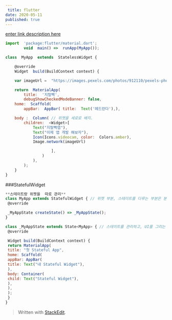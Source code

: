 ```yaml
---
 title: flutter
date: 2020-05-11  
published: true
---
```

[enter link description here](https://software-creator.tistory.com/10)
```js
import  'package:flutter/material.dart';
		void  main() =>  runApp(MyApp());

class  MyApp  extends  StatelessWidget {

	@override
	Widget  build(BuildContext context) {

	var imageUrl =  "https://images.pexels.com/photos/912110/pexels-photo-912110.jpeg?auto=compress&cs=tinysrgb&dpr=2&h=650&w=940";

	return  MaterialApp(
		title:  '지랄뻑',
		debugShowCheckedModeBanner: false,
	home:  Scaffold(
		appBar:  AppBar( title:  Text('헤드란다'),),

	body :  Column( // 위젯을 세로로 배치.
		children:  <Widget>[
			Text("지랄뻑앱"),
			Text("이제 앱 개발 해보자"),
			Icon(Icons.videocam, color:  Colors.amber),
			Image.network(imageUrl)

					],
				)
			),
		);
	}
}
```
###StatefulWidget
```js
**스테이트랑 위젯을  따로 관리**
class MyApp extends StatefulWidget { // 위젯 부분, 스테이트를 다루는 부분은 분리되어 있다. 
 @override

 _MyAppState createState() => _MyAppState();
}

class _MyAppState extends State<MyApp> { // 스테이트를 관리하고, UI를 그리는 부분. 
 @override

 Widget build(BuildContext context) {
 return MaterialApp(
 title: "첫 Stateful App",
 home: Scaffold(
 appBar: AppBar(
 title: Text("내 Stateful Widget"),
 ),
 body: Container(
 child: Text("Stateful Widget"),
 ),
 ),
 );
 }
}
```
> Written with [StackEdit](https://stackedit.io/).
<!--stackedit_data:
eyJoaXN0b3J5IjpbMTA2NzU1MjI5OCwxMTMwNDM3MDAwXX0=
-->